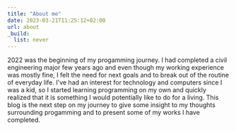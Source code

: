 ```yaml
---
title: "About me"
date: 2023-03-21T11:25:12+02:00
url: about
_build:
  list: never
---
```

2022 was the beginning of my progamming journey. I had completed a civil engineering major few years ago and even though my working experience was mostly fine, I felt the need for next goals and to break out of the routine of everyday life. I've had an interest for technology and computers since I was a kid, so I started learning programming on my own and quickly realized that it is something I would potentially like to do for a living. This blog is the next step on my journey to give some insight to my thoughts surrounding progamming and to present some of my works I have completed.
